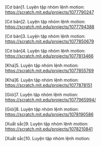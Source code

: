 
[Cơ bản]1. Luyện tập nhóm lệnh motion: https://scratch.mit.edu/projects/1077790247

[Cơ bản]2. Luyện tập nhóm lệnh motion: https://scratch.mit.edu/projects/1077794388

[Cơ bản]3. Luyện tập nhóm lệnh motion: https://scratch.mit.edu/projects/1077850679

[Cơ bản]4. Luyện tập nhóm lệnh motion: https://scratch.mit.edu/projects/1077813466

[Khá]5. Luyện tập nhóm lệnh motion: https://scratch.mit.edu/projects/1077855769

[Khá]6. Luyện tập nhóm lệnh motion: https://scratch.mit.edu/projects/1077878151

[Giỏi]7. Luyện tập nhóm lệnh motion: https://scratch.mit.edu/projects/1077965994/

[Giỏi]8. Luyện tập nhóm lệnh motion: https://scratch.mit.edu/projects/1078190586

[Xuất sắc]9. Luyện tập nhóm lệnh motion: https://scratch.mit.edu/projects/1078210841

[Xuất sắc]10. Luyện tập nhóm lệnh motion: 

